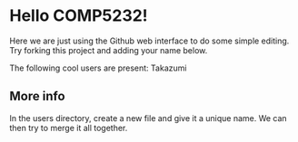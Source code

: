 # Hello COMP5232!

Here we are just using the Github web interface to do some simple editing.
Try forking this project and adding your name below.

The following cool users are present:
Takazumi


## More info
In the users directory, create a new file and give it a unique name.
We can then try to merge it all together.
